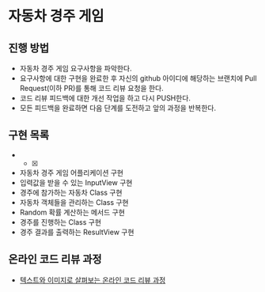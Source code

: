 # 자동차 경주 게임
## 진행 방법
* 자동차 경주 게임 요구사항을 파악한다.
* 요구사항에 대한 구현을 완료한 후 자신의 github 아이디에 해당하는 브랜치에 Pull Request(이하 PR)를 통해 코드 리뷰 요청을 한다.
* 코드 리뷰 피드백에 대한 개선 작업을 하고 다시 PUSH한다.
* 모든 피드백을 완료하면 다음 단계를 도전하고 앞의 과정을 반복한다.

## 구현 목록
* - [x] 
* 자동차 경주 게임 어플리케이션 구현
* 입력값을 받을 수 있는 InputView 구현
* 경주에 참가하는 자동차 Class 구현
* 자동차 객체들을 관리하는 Class 구현
* Random 확률 계산하는 메서드 구현
* 경주를 진행하는 Class 구현
* 경주 결과를 출력하는 ResultView 구현

## 온라인 코드 리뷰 과정
* [텍스트와 이미지로 살펴보는 온라인 코드 리뷰 과정](https://github.com/next-step/nextstep-docs/tree/master/codereview)
